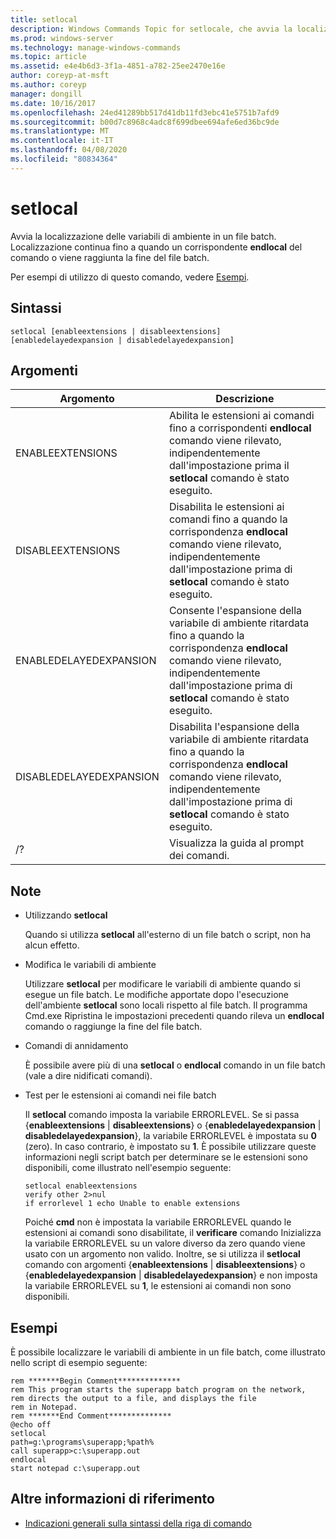 ```yaml
---
title: setlocal
description: Windows Commands Topic for setlocale, che avvia la localizzazione delle variabili di ambiente in un file batch.
ms.prod: windows-server
ms.technology: manage-windows-commands
ms.topic: article
ms.assetid: e4e4b6d3-3f1a-4851-a782-25ee2470e16e
author: coreyp-at-msft
ms.author: coreyp
manager: dongill
ms.date: 10/16/2017
ms.openlocfilehash: 24ed41289bb517d41db11fd3ebc41e5751b7afd9
ms.sourcegitcommit: b00d7c8968c4adc8f699dbee694afe6ed36bc9de
ms.translationtype: MT
ms.contentlocale: it-IT
ms.lasthandoff: 04/08/2020
ms.locfileid: "80834364"
---
```

# <a name="setlocal"></a>setlocal

Avvia la localizzazione delle variabili di ambiente in un file batch. Localizzazione continua fino a quando un corrispondente **endlocal** del comando o viene raggiunta la fine del file batch.

Per esempi di utilizzo di questo comando, vedere [Esempi](#BKMK_examples).

## <a name="syntax"></a>Sintassi

```
setlocal [enableextensions | disableextensions] [enabledelayedexpansion | disabledelayedexpansion]
```

## <a name="arguments"></a>Argomenti

|Argomento|Descrizione|
|--------|-----------|
|ENABLEEXTENSIONS|Abilita le estensioni ai comandi fino a corrispondenti **endlocal** comando viene rilevato, indipendentemente dall'impostazione prima il **setlocal** comando è stato eseguito.|
|DISABLEEXTENSIONS|Disabilita le estensioni ai comandi fino a quando la corrispondenza **endlocal** comando viene rilevato, indipendentemente dall'impostazione prima di **setlocal** comando è stato eseguito.|
|ENABLEDELAYEDEXPANSION|Consente l'espansione della variabile di ambiente ritardata fino a quando la corrispondenza **endlocal** comando viene rilevato, indipendentemente dall'impostazione prima di **setlocal** comando è stato eseguito.|
|DISABLEDELAYEDEXPANSION|Disabilita l'espansione della variabile di ambiente ritardata fino a quando la corrispondenza **endlocal** comando viene rilevato, indipendentemente dall'impostazione prima di **setlocal** comando è stato eseguito.|
|/?|Visualizza la guida al prompt dei comandi.|

## <a name="remarks"></a>Note

-   Utilizzando **setlocal**

    Quando si utilizza **setlocal** all'esterno di un file batch o script, non ha alcun effetto.
-   Modifica le variabili di ambiente

    Utilizzare **setlocal** per modificare le variabili di ambiente quando si esegue un file batch. Le modifiche apportate dopo l'esecuzione dell'ambiente **setlocal** sono locali rispetto al file batch. Il programma Cmd.exe Ripristina le impostazioni precedenti quando rileva un **endlocal** comando o raggiunge la fine del file batch.
-   Comandi di annidamento

    È possibile avere più di una **setlocal** o **endlocal** comando in un file batch (vale a dire nidificati comandi).
-   Test per le estensioni ai comandi nei file batch

    Il **setlocal** comando imposta la variabile ERRORLEVEL. Se si passa {**enableextensions** | **disableextensions**} o {**enabledelayedexpansion** | **disabledelayedexpansion**}, la variabile ERRORLEVEL è impostata su **0** (zero). In caso contrario, è impostato su **1**. È possibile utilizzare queste informazioni negli script batch per determinare se le estensioni sono disponibili, come illustrato nell'esempio seguente:  
    ```
    setlocal enableextensions
    verify other 2>nul
    if errorlevel 1 echo Unable to enable extensions
    ```  
    Poiché **cmd** non è impostata la variabile ERRORLEVEL quando le estensioni ai comandi sono disabilitate, il **verificare** comando Inizializza la variabile ERRORLEVEL su un valore diverso da zero quando viene usato con un argomento non valido. Inoltre, se si utilizza il **setlocal** comando con argomenti {**enableextensions** | **disableextensions**} o {**enabledelayedexpansion** | **disabledelayedexpansion**} e non imposta la variabile ERRORLEVEL su **1**, le estensioni ai comandi non sono disponibili.

## <a name="examples"></a><a name=BKMK_examples></a>Esempi

È possibile localizzare le variabili di ambiente in un file batch, come illustrato nello script di esempio seguente:
```
rem *******Begin Comment**************
rem This program starts the superapp batch program on the network,
rem directs the output to a file, and displays the file
rem in Notepad.
rem *******End Comment**************
@echo off
setlocal
path=g:\programs\superapp;%path%
call superapp>c:\superapp.out
endlocal
start notepad c:\superapp.out
```

## <a name="additional-references"></a>Altre informazioni di riferimento

- [Indicazioni generali sulla sintassi della riga di comando](command-line-syntax-key.md)